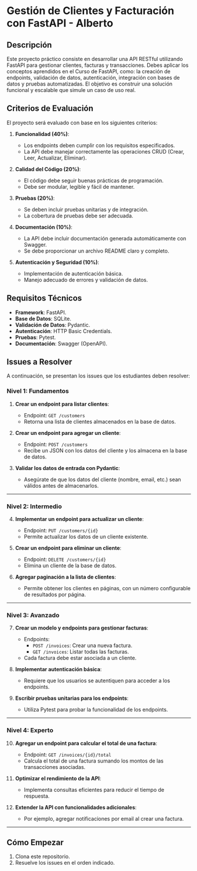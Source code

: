 # Gestión de Clientes y Facturación con FastAPI - Alberto

## Descripción
Este proyecto práctico consiste en desarrollar una API RESTful utilizando FastAPI para gestionar clientes, facturas y transacciones. Debes aplicar los conceptos aprendidos en el Curso de FastAPI, como: la creación de endpoints, validación de datos, autenticación, integración con bases de datos y pruebas automatizadas. El objetivo es construir una solución funcional y escalable que simule un caso de uso real.

## Criterios de Evaluación
El proyecto será evaluado con base en los siguientes criterios:

1. **Funcionalidad (40%)**:
   - Los endpoints deben cumplir con los requisitos especificados.
   - La API debe manejar correctamente las operaciones CRUD (Crear, Leer, Actualizar, Eliminar).

2. **Calidad del Código (20%)**:
   - El código debe seguir buenas prácticas de programación.
   - Debe ser modular, legible y fácil de mantener.

3. **Pruebas (20%)**:
   - Se deben incluir pruebas unitarias y de integración.
   - La cobertura de pruebas debe ser adecuada.

4. **Documentación (10%)**:
   - La API debe incluir documentación generada automáticamente con Swagger.
   - Se debe proporcionar un archivo README claro y completo.

5. **Autenticación y Seguridad (10%)**:
   - Implementación de autenticación básica.
   - Manejo adecuado de errores y validación de datos.

## Requisitos Técnicos
- **Framework**: FastAPI.
- **Base de Datos**: SQLite.
- **Validación de Datos**: Pydantic.
- **Autenticación**: HTTP Basic Credentials.
- **Pruebas**: Pytest.
- **Documentación**: Swagger (OpenAPI).

## Issues a Resolver
A continuación, se presentan los issues que los estudiantes deben resolver:

### **Nivel 1: Fundamentos**
1. **Crear un endpoint para listar clientes**:
   - Endpoint: `GET /customers`
   - Retorna una lista de clientes almacenados en la base de datos.

2. **Crear un endpoint para agregar un cliente**:
   - Endpoint: `POST /customers`
   - Recibe un JSON con los datos del cliente y los almacena en la base de datos.

3. **Validar los datos de entrada con Pydantic**:
   - Asegúrate de que los datos del cliente (nombre, email, etc.) sean válidos antes de almacenarlos.

---

### **Nivel 2: Intermedio**
4. **Implementar un endpoint para actualizar un cliente**:
   - Endpoint: `PUT /customers/{id}`
   - Permite actualizar los datos de un cliente existente.

5. **Crear un endpoint para eliminar un cliente**:
   - Endpoint: `DELETE /customers/{id}`
   - Elimina un cliente de la base de datos.

6. **Agregar paginación a la lista de clientes**:
   - Permite obtener los clientes en páginas, con un número configurable de resultados por página.

---

### **Nivel 3: Avanzado**
7. **Crear un modelo y endpoints para gestionar facturas**:
   - Endpoints:
     - `POST /invoices`: Crear una nueva factura.
     - `GET /invoices`: Listar todas las facturas.
   - Cada factura debe estar asociada a un cliente.

8. **Implementar autenticación básica**:
   - Requiere que los usuarios se autentiquen para acceder a los endpoints.

9. **Escribir pruebas unitarias para los endpoints**:
   - Utiliza Pytest para probar la funcionalidad de los endpoints.

---

### **Nivel 4: Experto**
10. **Agregar un endpoint para calcular el total de una factura**:
    - Endpoint: `GET /invoices/{id}/total`
    - Calcula el total de una factura sumando los montos de las transacciones asociadas.

11. **Optimizar el rendimiento de la API**:
    - Implementa consultas eficientes para reducir el tiempo de respuesta.

12. **Extender la API con funcionalidades adicionales**:
    - Por ejemplo, agregar notificaciones por email al crear una factura.

---

## Cómo Empezar
1. Clona este repositorio.
2. Resuelve los issues en el orden indicado.
